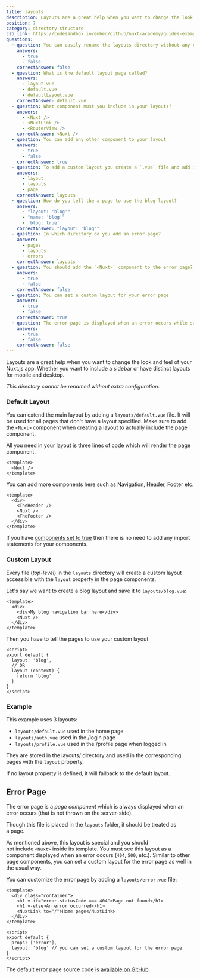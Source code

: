 ```yaml
---
title: layouts
description: Layouts are a great help when you want to change the look and feel of your Nuxt.js app. Whether you want to include a sidebar or have distinct layouts for mobile and desktop.
position: 7
category: directory-structure
csb_link: https://codesandbox.io/embed/github/nuxt-academy/guides-examples/tree/master/04_directory_structure/07_layouts?fontsize=14&hidenavigation=1&theme=dark
questions:
  - question: You can easily rename the layouts directory without any configuration
    answers:
      - true
      - false
    correctAnswer: false
  - question: What is the default layout page called?
    answers:
      - layout.vue
      - default.vue
      - defaultLayout.vue
    correctAnswer: default.vue
  - question: What component must you include in your layouts?
    answers:
      - <Nuxt />
      - <NuxtLink />
      - <RouterView />
    correctAnswer: <Nuxt />
  - question: You can add any other component to your layout
    answers:
      - true
      - false
    correctAnswer: true
  - question: To add a custom layout you create a `.vue` file and add it to what folder?
    answers:
      - layout
      - layouts
      - page
    correctAnswer: layouts
  - question: How do you tell the a page to use the blog layout?
    answers:
      - "layout: 'blog'"
      - "name: 'blog'"
      - 'blog: true'
    correctAnswer: "layout: 'blog'"
  - question: In which directory do you add an error page?
    answers:
      - pages
      - layouts
      - errors
    correctAnswer: layouts
  - question: You should add the `<Nuxt>` component to the error page?
    answers:
      - true
      - false
    correctAnswer: false
  - question: You can set a custom layout for your error page
    answers:
      - true
      - false
    correctAnswer: true
  - question: The error page is displayed when an error occurs while server side rendering?
    answers:
      - true
      - false
    correctAnswer: false
---
```


Layouts are a great help when you want to change the look and feel of your Nuxt.js app. Whether you want to include a sidebar or have distinct layouts for mobile and desktop.

<base-alert>

_This directory cannot be renamed without extra configuration._

</base-alert>

### Default Layout

You can extend the main layout by adding a `layouts/default.vue` file. It will be used for all pages that don't have a layout specified. Make sure to add the `<Nuxt>` component when creating a layout to actually include the page component.

All you need in your layout is three lines of code which will render the page component.

```html{}[layouts/default.vue]
<template>
  <Nuxt />
</template>
```

You can add more components here such as Navigation, Header, Footer etc.

```html{}[layouts/default.vue]
<template>
  <div>
    <TheHeader />
    <Nuxt />
    <TheFooter />
  </div>
</template>
```

<base-alert type="info">

If you have [components set to true](/guides/directory-structure/components) then there is no need to add any import statements for your components.

</base-alert>

### Custom Layout

Every file (_top-level_) in the `layouts` directory will create a custom layout accessible with the `layout` property in the page components.

Let's say we want to create a blog layout and save it to `layouts/blog.vue`:

```html{}[layouts/blog.vue]
<template>
  <div>
    <div>My blog navigation bar here</div>
    <Nuxt />
  </div>
</template>
```

Then you have to tell the pages to use your custom layout

```js{}[pages/posts.vue]
<script>
export default {
  layout: 'blog',
  // OR
  layout (context) {
    return 'blog'
  }
}
</script>
```

### Example

This example uses 3 layouts:

- `layouts/default.vue` used in the home page
- `layouts/auth.vue` used in the /login page
- `layouts/profile.vue` used in the /profile page when logged in

They are stored in the layouts/ directory and used in the corresponding pages with the `layout` property.

If no layout property is defined, it will fallback to the default layout.

<app-modal>
  <code-sandbox  :src="csb_link"></code-sandbox>
</app-modal>

## Error Page

The error page is a *page component* which is always displayed when an error occurs (that is not thrown on the server-side).

<base-alert>

Though this file is placed in the `layouts` folder, it should be treated as a page.

</base-alert>

As mentioned above, this layout is special and you should not include `<Nuxt>` inside its template. You must see this layout as a component displayed when an error occurs (`404`, `500`, etc.). Similar to other page components, you can set a custom layout for the error page as well in the usual way.

You can customize the error page by adding a `layouts/error.vue` file:

```js{}[layouts/error.vue]
<template>
  <div class="container">
    <h1 v-if="error.statusCode === 404">Page not found</h1>
    <h1 v-else>An error occurred</h1>
    <NuxtLink to="/">Home page</NuxtLink>
  </div>
</template>

<script>
export default {
  props: ['error'],
  layout: 'blog' // you can set a custom layout for the error page
}
</script>
```

<base-alert type="info">

The default error page source code is [available on GitHub](https://github.com/nuxt/nuxt.js/blob/dev/packages/vue-app/template/components/nuxt-error.vue).

</base-alert>

<quiz :questions="questions"></quiz>
